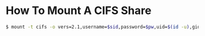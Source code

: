 # How To Mount A CIFS Share

```bash
$ mount -t cifs -o vers=2.1,username=$sid,password=$pw,uid=$(id -u),gid=$(id -g) '//example.tld/dfs/$path' /mnt/$mnt
```
